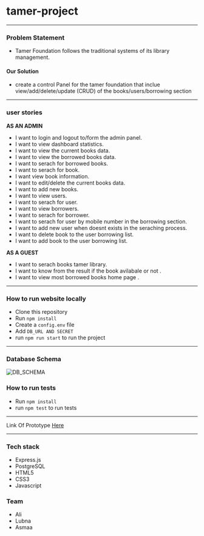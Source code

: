 # tamer-project

 ---------------------------
### Problem Statement

* Tamer Foundation follows the traditional systems of its library management.


#### Our Solution 

* create a control Panel for the tamer foundation that inclue view/add/delete/update (CRUD) of the books/users/borrowing section

 ---------------------------
 
 ### user stories
 **AS AN ADMIN**
 
* I want to login and logout to/form the admin panel.
* I want to view dashboard statistics. 
* I want to view the current books data. 
* I want to view the borrowed books data. 
* I want to serach for borrowed books.
* I want to serach for book.
* I want view book information.
* I want to edit/delete the current books data.
* I want to add new books.
* I want to view users.
* I want to serach for user.
* I want to view borrowers.
* I want to serach for borrower.
* I want to serach for user by mobile number in the borrowing section.
* I want to add new user when doesnt exists in the seraching process.
* I want to delete book to the user borrowing list.
* I want to add book to the user borrowing list.

**AS A GUEST**

* I want to serach books tamer library.
* I want to know from the result if the book avilabale or not .
* I want to view most borrowed books home page .


 --------------------------- 
 
### How to run website locally 
- Clone this repository
- Run ```npm install```
- Create a ```config.env``` file
- Add ```DB_URL AND SECRET``` 
- run ```npm run start``` to run the project

 ---------------------------
 
 ### Database Schema
 ![DB_SCHEMA](https://files.gitter.im/lubnaabd/et3f/db2.png)


### How to run tests
- Run ```npm install```
- run ```npm test``` to run tests

 ---------------------------
Link Of Prototype [Here ](https://www.figma.com/proto/bvtedIRRYAB3T86hrSEtJiKz/tamer-project?node-id=119%3A64&scaling=min-zoom&redirected=1)

 ---------------------------
### Tech stack
- Express.js
- PostgreSQL
- HTML5
- CSS3
- Javascript

### Team
- Ali
- Lubna
- Asmaa
